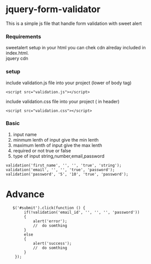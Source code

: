# jquery-form-validator

This is a simple js file that handle form validation with sweet alert

### Requirements

sweetalert setup in your html you can chek cdn alreday included in index.html.<br>
jquery cdn

### setup

include validation.js file into your project (lower of body tag)

```
<script src="validation.js"></script>
```

include validation.css file into your project ( in header)

```
<script src="validation.css"></script>
```

### Basic

1. input name
2. minmum lenth of input give the min lenth
3. maximum lenth of input give the max lenth
4. required or not true or false
5. type of input string,number,email,password

```
validation('first_name', '', '', 'true', 'string');
validation('email', '', '', 'true', 'password');
validation('password', '5', '10', 'true', 'password');
```

# Advance

```
   $('#submit').click(function () {
        if(!validation('email_id', '', '', '', 'password'))
        {
            alert('error');
            //  do somthing
        }
        else
        {
            alert('success');
            //  do somthing
        }
    });
```
